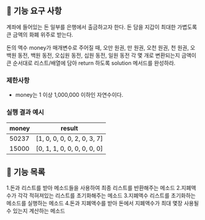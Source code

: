 ## 🚀 기능 요구 사항

계좌에 들어있는 돈 일부를 은행에서 출금하고자 한다. 돈 담을 지갑이 최대한 가볍도록 큰 금액의 화폐 위주로 받는다.

돈의 액수 money가 매개변수로 주어질 때, 오만 원권, 만 원권, 오천 원권, 천 원권, 오백원 동전, 백원 동전, 오십원 동전, 십원 동전, 일원 동전 각 몇 개로 변환되는지 금액이 큰 순서대로 리스트/배열에 담아 return 하도록 solution 메서드를 완성하라.

### 제한사항

- money는 1 이상 1,000,000 이하인 자연수이다.

### 실행 결과 예시

| money | result |
| --- | --- |
| 50237	| [1, 0, 0, 0, 0, 2, 0, 3, 7] |
| 15000	| [0, 1, 1, 0, 0, 0, 0, 0, 0] |

## 🚀 기능 목록
1.돈과 리스트를 받아 메소드들을 사용하여 최종 리스트를 반환해주는 메소드
2.지폐액수가 각각 적혀져있는 리스트를 초기화해주는 메소드
3.지폐액수 리스트를 초기화하는 메소드를 실행하는 메소드
4.돈과 지폐액수를 받아 돈에서 지폐액수가 최대 몇장 사용될 수 있는지 계산하는 메소드